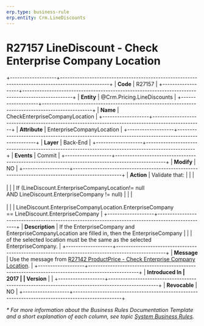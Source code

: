 ```yaml
---
erp.type: business-rule
erp.entity: Crm.LineDiscounts
---
```


# R27157 LineDiscount - Check Enterprise Company Location
+-------------------+--------------------------------------------------------------------------------------------------+
| **Code**          | R27157                                                                                           |
+-------------------+--------------------------------------------------------------------------------------------------+
| **Entity**        | @Crm.Pricing.LineDiscounts                                                                       |
+-------------------+--------------------------------------------------------------------------------------------------+
| **Name**          | CheckEnterpriseCompanyLocation                                                                   |
+-------------------+--------------------------------------------------------------------------------------------------+
| **Attribute**     | EnterpriseCompanyLocation                                                                        |
+-------------------+--------------------------------------------------------------------------------------------------+
| **Layer**         | Back-End                                                                                         |
+-------------------+--------------------------------------------------------------------------------------------------+
| **Events**        | Commit                                                                                           |
+-------------------+--------------------------------------------------------------------------------------------------+
| **Modify**        | NO                                                                                               |
+-------------------+--------------------------------------------------------------------------------------------------+
| **Action**        | Validate that:                                                                                   |
|                   | <br/><br/>                                                                                       |
|                   | If (LineDiscount.EnterpriseCompanyLocation!= null AND LineDiscount.EnterpriseCompany != null)    |
|                   | <br/><br/>                                                                                       |
|                   | LineDiscount.EnterpriseCompanyLocation.EnterpriseCompany == LineDiscount.EnterpriseCompany       |
+-------------------+--------------------------------------------------------------------------------------------------+
| **Description**   | If the EnterpriseCompany and EnterpriseCompanyLocation are filled in, then the EnterpriseCompany |
|                   | of the selected location must be the same as the selected EnterpriseCompany.                     |
+-------------------+--------------------------------------------------------------------------------------------------+
| **Message**       | Use the message from [R27142 ProductPrice - Check Enterprise Company Location](R27142.md).       |
+-------------------+--------------------------------------------------------------------------------------------------+
| **Introduced In   | 2017                                                                                             |
| Version**         |                                                                                                  |
+-------------------+--------------------------------------------------------------------------------------------------+
| **Revocable**     | NO                                                                                               |
+-------------------+--------------------------------------------------------------------------------------------------+

*\* For more information about the Business Rules Documentation Template and a short explanation of each column, see
topic [System Business Rules](../templates/template-description-system-business-rules.md).*

